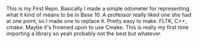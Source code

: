This is my First Repo.
Basically I made a simple odometer for representing what it kind of means to be in Base 10. A professor really liked one she had at one point, so I made one to replace it.
Pretty easy to make. FLTK, C++, cmake. Maybe it's frowned upon to use Cmake. This is really my first time importing a library so yeah probably not the best but whatever.

